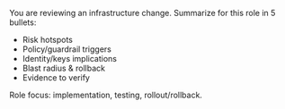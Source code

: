 You are reviewing an infrastructure change. Summarize for this role in 5 bullets:
- Risk hotspots
- Policy/guardrail triggers
- Identity/keys implications
- Blast radius & rollback
- Evidence to verify

Role focus: implementation, testing, rollout/rollback.
